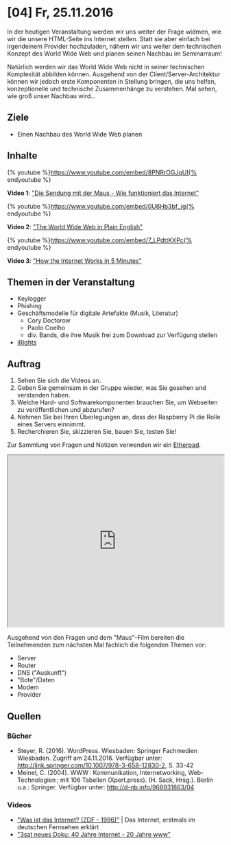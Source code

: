 # [04] Fr, 25.11.2016

In der heutigen Veranstaltung werden wir uns weiter der Frage widmen, wie wir die unsere HTML-Seite ins Internet stellen. Statt sie aber einfach bei irgendeinem Provider hochzuladen, nähern wir uns weiter dem technischen Konzept des World Wide Web und planen seinen Nachbau im Seminarraum!

Natürlich werden wir das World Wide Web nicht in seiner technischen Komplexität abbilden können. Ausgehend von der Client/Server-Architektur können wir jedoch erste Komponenten in Stellung bringen, die uns helfen, konzeptionelle und technische Zusammenhänge zu verstehen. Mal sehen, wie groß unser Nachbau wird...

## Ziele

* Einen Nachbau des World Wide Web planen

## Inhalte

{% youtube %}https://www.youtube.com/embed/8PNRrOGJqUI{% endyoutube %}

**Video 1**: ["Die Sendung mit der Maus - Wie funktioniert das Internet"](https://www.youtube.com/watch?v=0U6Hb3bf_jg)

{% youtube %}https://www.youtube.com/embed/0U6Hb3bf_jg{% endyoutube %}

**Video 2**: ["The World Wide Web in Plain English"](https://www.youtube.com/watch?v=0U6Hb3bf_jg)

{% youtube %}https://www.youtube.com/embed/7_LPdttKXPc{% endyoutube %}

**Video 3**: ["How the Internet Works in 5 Minutes"](https://www.youtube.com/watch?v=7_LPdttKXPc)

## Themen in der Veranstaltung

* Keylogger
* Phishing
* Geschäftsmodelle für digitale Artefakte (Musik, Literatur)
    * Cory Doctorow
    * Paolo Coelho
    * div. Bands, die ihre Musik frei zum Download zur Verfügung stellen
* [iRights](https://irights.info/)

## Auftrag

1. Sehen Sie sich die Videos an.
1. Geben Sie gemeinsam in der Gruppe wieder, was Sie gesehen und verstanden haben.
1. Welche Hard- und Softwarekomponenten brauchen Sie, um Webseiten zu veröffentlichen und abzurufen?
1. Nehmen Sie bei Ihren Überlegungen an, dass der Raspberry Pi die Rolle eines Servers einnimmt.
1. Recherchieren Sie, skizzieren Sie, bauen Sie, testen Sie!

Zur Sammlung von Fragen und Notizen verwenden wir ein [Etherpad](https://zumpad.zum.de/p/wiewww).

<iframe name='embed_readwrite' src='https://zumpad.zum.de/p/wiewww?showControls=true&showChat=true&showLineNumbers=true&useMonospaceFont=false' style='width: 100%; min-height: 400px'></iframe>

Ausgehend von den Fragen und dem "Maus"-Film bereiten die Teilnehmenden zum nächsten Mal fachlich die folgenden Themen vor:

* Server
* Router
* DNS ("Auskunft")
* "Bote"/Daten
* Modem
* Provider

## Quellen

### Bücher

* Steyer, R. (2016). WordPress. Wiesbaden: Springer Fachmedien Wiesbaden. Zugriff am 24.11.2016. Verfügbar unter: http://link.springer.com/10.1007/978-3-658-12830-2, S. 33-42
* Meinel, C. (2004). WWW : Kommunikation, Internetworking, Web-Technologien ; mit 106 Tabellen (Xpert.press). (H. Sack, Hrsg.). Berlin u.a.: Springer. Verfügbar unter: http://d-nb.info/968931863/04

### Videos

* ["Was ist das Internet? (ZDF - 1996)"](https://www.youtube.com/watch?v=k0tVl_iYmos) | Das Internet, erstmals im deutschen Fernsehen erklärt
* ["3sat neues Doku: 40 Jahre Internet - 20 Jahre www"](https://www.youtube.com/watch?v=UY_sTRzy8xc)

